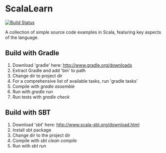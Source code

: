 # ScalaLearn

[![Build Status](https://travis-ci.com/guildenstern70/ScalaLearn.svg?branch=master)](https://travis-ci.com/guildenstern70/ScalaLearn)

A collection of simple source code examples in Scala, featuring key aspects of the language.

## Build with Gradle

1. Download 'gradle' here: http://www.gradle.org/downloads
2. Extract Gradle and add 'bin\' to path
3. Change dir to project dir
4. For a comprehensive list of available tasks, run 'gradle tasks'
5. Compile with _gradle assemble_
6. Run with _gradle run_
7. Run tests with _gradle check_

## Build with SBT

1. Download 'sbt' here: http://www.scala-sbt.org/download.html
2. Install sbt package
3. Change dir to the project dir
4. Compile with _sbt clean compile_
5. Run with _sbt run_







